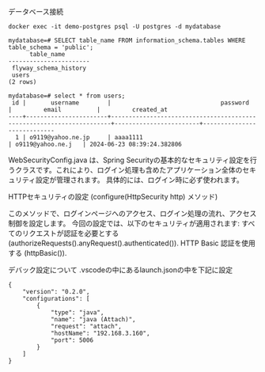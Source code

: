 
データベース接続
```
docker exec -it demo-postgres psql -U postgres -d mydatabase
```

```
mydatabase=# SELECT table_name FROM information_schema.tables WHERE table_schema = 'public';
      table_name
-----------------------
 flyway_schema_history
 users
(2 rows)

mydatabase=# select * from users;
 id |       username        |                               password                               |         email          |         created_at
----+-----------------------+----------------------------------------------------------------------+------------------------+----------------------------     
  1 | o9119@yahoo.ne.jp     | aaaa1111                                                             | o9119@yahoo.ne.j   | 2024-06-23 08:39:24.382806   
```


WebSecurityConfig.java は、Spring Securityの基本的なセキュリティ設定を行うクラスです。これにより、ログイン処理も含めたアプリケーション全体のセキュリティ設定が管理されます。
具体的には、ログイン時に必ず使われます。


HTTPセキュリティの設定 (configure(HttpSecurity http) メソッド)

このメソッドで、ログインページへのアクセス、ログイン処理の流れ、アクセス制御を設定します。
今回の設定では、以下のセキュリティが適用されます:
すべてのリクエストが認証を必要とする (authorizeRequests().anyRequest().authenticated()).
HTTP Basic 認証を使用する (httpBasic()).



デバック設定について
.vscodeの中にあるlaunch.jsonの中を下記に設定
```
{
    "version": "0.2.0",
    "configurations": [
        {
            "type": "java",
            "name": "java (Attach)",
            "request": "attach",
            "hostName": "192.168.3.160",
            "port": 5006
        }
    ]
}


```
